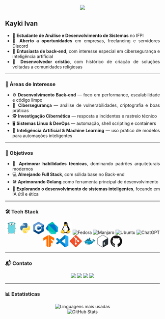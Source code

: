 <p align="center">
  <img src="https://readme-typing-svg.herokuapp.com/?color=808080&size=35&center=true&vCenter=true&width=1000&lines=Hey+Guys!+🐢" />
</p>

## **Kayki Ivan**

<div align="justify">

- 📘 **Estudante de Análise e Desenvolvimento de Sistemas** no IFPI  
- 📗 **Aberto a oportunidades** em empresas, freelancing e servidores Discord  
- 📙 **Entusiasta de back-end**, com interesse especial em cibersegurança e inteligência artificial
- 📕 **Desenvolvedor cristão**, com histórico de criação de soluções voltadas a comunidades religiosas  

</div>

---

### 🎯 **Áreas de Interesse**

<div align="justify">

- ⚙ **Desenvolvimento Back-end** — foco em performance, escalabilidade e código limpo  
- 🔐 **Cibersegurança** — análise de vulnerabilidades, criptografia e boas práticas  
- 🕵 **Investigação Cibernética** — resposta a incidentes e rastreio técnico  
- 🖥 **Sistemas Linux & DevOps** — automação, shell scripting e containers  
- 🤖 **Inteligência Artificial & Machine Learning** — uso prático de modelos para automações inteligentes  

</div>

---

### 🚀 **Objetivos**

<div align="justify">

- 🔧 **Aprimorar habilidades técnicas**, dominando padrões arquiteturais modernos  
- 💻 **Almejando Full Stack**, com sólida base no Back-end  
- 🛠 **Aprimorando Golang** como ferramenta principal de desenvolvimento  
- 🧠 **Explorando o desenvolvimento de sistemas inteligentes**, focando em IA útil e ética  

</div>

---

### 🛠 **Tech Stack**

<p align="center">
  <img src="https://raw.githubusercontent.com/devicons/devicon/master/icons/go/go-original.svg" alt="Go" width="40"/>
  <img src="https://raw.githubusercontent.com/devicons/devicon/master/icons/python/python-original.svg" alt="Python" width="40"/>
  <img src="https://raw.githubusercontent.com/devicons/devicon/master/icons/cplusplus/cplusplus-original.svg" alt="C++" width="40"/>
  <img src="https://raw.githubusercontent.com/devicons/devicon/master/icons/dart/dart-original.svg" alt="Dart" width="40"/>
  <img src="https://raw.githubusercontent.com/devicons/devicon/master/icons/linux/linux-original.svg" alt="Linux" width="40"/>
  <img src="https://upload.wikimedia.org/wikipedia/commons/3/3f/Fedora_logo.svg" alt="Fedora" width="50"/>
  <img src="https://upload.wikimedia.org/wikipedia/commons/3/3e/Manjaro-logo.svg" alt="Manjaro" width="50"/>
  <img src="https://upload.wikimedia.org/wikipedia/commons/9/9e/UbuntuCoF.svg" alt="Ubuntu" width="50"/>
  <img src="https://upload.wikimedia.org/wikipedia/commons/0/04/ChatGPT_logo.svg" alt="ChatGPT" width="50"/>
  <img src="https://raw.githubusercontent.com/devicons/devicon/master/icons/tensorflow/tensorflow-original.svg" alt="TensorFlow" width="40"/>
  <img src="https://raw.githubusercontent.com/devicons/devicon/master/icons/vscode/vscode-original.svg" alt="VSCode" width="40"/>
  <img src="https://raw.githubusercontent.com/devicons/devicon/master/icons/git/git-original.svg" alt="Git" width="40"/>
  <img src="https://raw.githubusercontent.com/devicons/devicon/master/icons/docker/docker-original.svg" alt="Docker" width="40"/>
  <img src="https://raw.githubusercontent.com/devicons/devicon/master/icons/bash/bash-original.svg" alt="Bash" width="40"/>
  <img src="https://raw.githubusercontent.com/devicons/devicon/master/icons/github/github-original.svg" alt="GitHub" width="40"/>
</p>

---

### 📬 **Contato**

<p align="center">
  <a href="https://www.twitch.tv/sh1ft7172" target="_blank"><img src="https://img.shields.io/badge/Twitch-%231d232e?style=for-the-badge&logo=twitch&logoColor=white"></a>
  <a href="https://discord.gg/Geracao144k" target="_blank"><img src="https://img.shields.io/badge/Discord-%231d232e?style=for-the-badge&logo=discord&logoColor=white"></a> 
  <a href="mailto:ivankayki72@gmail.com"><img src="https://img.shields.io/badge/Gmail-%231d232e?style=for-the-badge&logo=gmail&logoColor=white"></a>
  <a href="https://www.linkedin.com/in/kayki-de-sousa-5a33292b3/" target="_blank"><img src="https://img.shields.io/badge/LinkedIn-%231d232e?style=for-the-badge&logo=linkedin&logoColor=white"></a>
</p>

---

### 📊 **Estatísticas**

<p align="center">
  <img src="https://github-readme-stats.vercel.app/api/top-langs/?username=sh1ftx&layout=compact&theme=tokyonight" alt="Linguagens mais usadas"/>
  <br>
  <img src="https://github-readme-stats.vercel.app/api?username=sh1ftx&show_icons=true&theme=tokyonight&count_private=true" alt="GitHub Stats"/>
</p>
